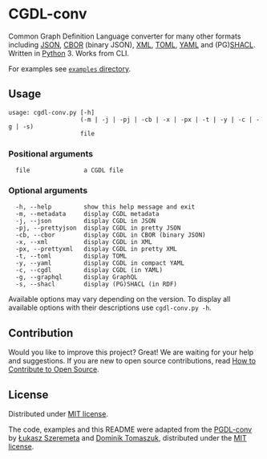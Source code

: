 # CGDL-conv

Common Graph Definition Language converter for many other formats including [JSON](https://www.json.org/), [CBOR](http://cbor.io/) (binary JSON), [XML](https://www.w3.org/XML/), [TOML](https://github.com/toml-lang/), [YAML](https://yaml.org/) and (PG)[SHACL](https://www.w3.org/TR/shacl/). Written in [Python](https://www.python.org/) 3. Works from CLI.

For examples see [`examples` directory](https://github.com/lszeremeta/cgdl-conv/blob/main/examples).

## Usage

```shell
usage: cgdl-conv.py [-h]
                    (-m | -j | -pj | -cb | -x | -px | -t | -y | -c | -g | -s)
                    file
```

### Positional arguments

```shell
  file               a CGDL file
```

### Optional arguments

```shell
  -h, --help         show this help message and exit
  -m, --metadata     display CGDL metadata
  -j, --json         display CGDL in JSON
  -pj, --prettyjson  display CGDL in pretty JSON
  -cb, --cbor        display CGDL in CBOR (binary JSON)
  -x, --xml          display CGDL in XML
  -px, --prettyxml   display CGDL in pretty XML
  -t, --toml         display TOML
  -y, --yaml         display CGDL in compact YAML
  -c, --cgdl         display CGDL (in YAML)
  -g, --graphql      display GraphQL
  -s, --shacl        display (PG)SHACL (in RDF)
```

Available options may vary depending on the version. To display all available options with their descriptions use ``cgdl-conv.py -h``.

## Contribution

Would you like to improve this project? Great! We are waiting for your help and suggestions. If you are new to open source contributions, read [How to Contribute to Open Source](https://opensource.guide/how-to-contribute/).

## License

Distributed under [MIT license](https://github.com/lszeremeta/cgdl-conv/blob/main/LICENSE).

The code, examples and this README were adapted from the [PGDL-conv](https://github.com/domel/PGDL-conv) by [Łukasz Szeremeta](https://github.com/lszeremeta) and [Dominik Tomaszuk](https://github.com/domel), distributed under the [MIT license](https://github.com/domel/PGDL-conv/blob/master/LICENSE).
